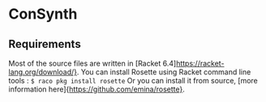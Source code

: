 # ConSynth
## Requirements
Most of the source files are written in [Racket 6.4]https://racket-lang.org/download/}. You can install Rosette using Racket command line tools :
```$ raco pkg install rosette```
Or you can install it from source, [more information here]{https://github.com/emina/rosette}.
